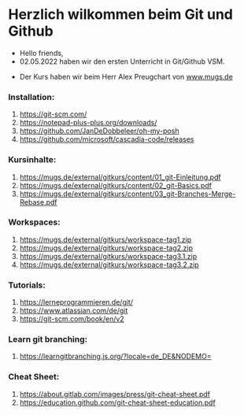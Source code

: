 # Herzlich wilkommen beim Git und Github

- Hello friends,
- 02.05.2022 haben wir den ersten Unterricht in Git/Github VSM.

* Der Kurs haben wir beim Herr Alex Preugchart von www.mugs.de

### Installation:

1.  https://git-scm.com/
2.  https://notepad-plus-plus.org/downloads/
3.  https://github.com/JanDeDobbeleer/oh-my-posh
4.  https://github.com/microsoft/cascadia-code/releases

### Kursinhalte:

1.  https://mugs.de/external/gitkurs/content/01_git-Einleitung.pdf
2.  https://mugs.de/external/gitkurs/content/02_git-Basics.pdf
3.  https://mugs.de/external/gitkurs/content/03_git-Branches-Merge-Rebase.pdf

### Workspaces:

1.  https://mugs.de/external/gitkurs/workspace-tag1.zip
2.  https://mugs.de/external/gitkurs/workspace-tag2.zip
3.  https://mugs.de/external/gitkurs/workspace-tag3.1.zip
4.  https://mugs.de/external/gitkurs/workspace-tag3.2.zip

### Tutorials:

1.  https://lerneprogrammieren.de/git/
2.  https://www.atlassian.com/de/git
3.  https://git-scm.com/book/en/v2

### Learn git branching:

1.  https://learngitbranching.js.org/?locale=de_DE&NODEMO=

### Cheat Sheet:

1.  https://about.gitlab.com/images/press/git-cheat-sheet.pdf
2.  https://education.github.com/git-cheat-sheet-education.pdf
